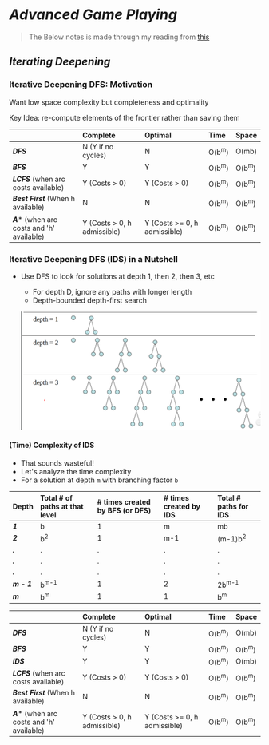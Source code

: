 # ***Advanced Game Playing***
> The Below notes is made through my reading from [this](https://www.cs.ubc.ca/~hutter/teaching/cpsc322/2-Search6-final.pdf)

## ***Iterating Deepening***

### Iterative Deepening DFS: Motivation

Want low space complexity but completeness and optimality

Key Idea: re-compute elements of the frontier rather than saving them

|      | Complete     | Optimal     | Time     | Space     |
| :------------- | :------------- | :------------- | :------------- | :------------- |
| ***DFS***       | N (Y if no cycles)       | N       | O(b<sup>m</sup>)       | O(mb)       |
| ***BFS***       | Y       | Y       | O(b<sup>m</sup>)       | O(b<sup>m</sup>)       |
| ***LCFS*** (when arc costs available)       | Y (Costs > 0)       | Y (Costs > 0)       | O(b<sup>m</sup>)       | O(b<sup>m</sup>)       |
| ***Best First*** (When h available)     | N       | N       | O(b<sup>m</sup>)       | O(b<sup>m</sup>)       |
| ***A<sup>*</sup>*** (when arc costs and 'h' available)       | Y (Costs > 0, h admissible)       | Y (Costs >= 0, h admissible)       | O(b<sup>m</sup>)       | O(b<sup>m</sup>)       |

### Iterative Deepening DFS (IDS) in a Nutshell
- Use DFS to look for solutions at depth 1, then 2, then 3, etc
  - For depth D, ignore any paths with longer length
  - Depth-bounded depth-first search


  ![Iterative Deepening Visualisation](./iterative_deepening.png)

#### (Time) Complexity of IDS
- That sounds wasteful!
- Let's analyze the time complexity
- For a solution at depth `m` with branching factor `b`

|  Depth    | Total # of paths at that level     | # times created by BFS (or DFS)    | # times created by IDS     | Total # paths for IDS     |
| :-------------  | :-------------  | :------------- | :------------- | :------------- |
| ***1***         | b       | 1       | m       | mb       |
| ***2***       | b<sup>2</sup>       | 1      | m-1       | (m-1)b<sup>2</sup>       |
| ***.***       | .       | .       | .       | .       |
| ***.***       | .       | .       | .       | .       |
| ***.***       | .       | .       | .       | .       |
| ***m - 1***   | b<sup>m-1</sup>   | 1       | 2       | 2b<sup>m-1</sup> |
| ***m*** | b<sup>m</sup> | 1       | 1       | b<sup>m</sup> |


|      | Complete     | Optimal     | Time     | Space     |
| :------------- | :------------- | :------------- | :------------- | :------------- |
| ***DFS***       | N (Y if no cycles)       | N       | O(b<sup>m</sup>)       | O(mb)       |
| ***BFS***       | Y       | Y       | O(b<sup>m</sup>)       | O(b<sup>m</sup>)       |
| ***IDS***       | Y       | Y       | O(b<sup>m</sup>)       | O(mb)       |
| ***LCFS*** (when arc costs available)       | Y (Costs > 0)       | Y (Costs > 0)       | O(b<sup>m</sup>)       | O(b<sup>m</sup>)       |
| ***Best First*** (When h available)       | N       | N       | O(b<sup>m</sup>)       | O(b<sup>m</sup>)       |
| ***A<sup>*</sup>*** (when arc costs and 'h' available)       | Y (Costs > 0, h admissible)       | Y (Costs >= 0, h admissible)       | O(b<sup>m</sup>)       | O(b<sup>m</sup>)       |
